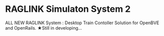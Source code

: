 # RAGLINK Simulaton System 2
ALL NEW RAGLINK System : Desktop Train Contoller Solution for OpenBVE and OpenRails.
★Still in developing...